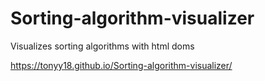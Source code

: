 # Sorting-algorithm-visualizer

<p>Visualizes sorting algorithms with html doms</p>
<p></p>
<a href="https://tonyy18.github.io/Sorting-algorithm-visualizer/">https://tonyy18.github.io/Sorting-algorithm-visualizer/</a>
